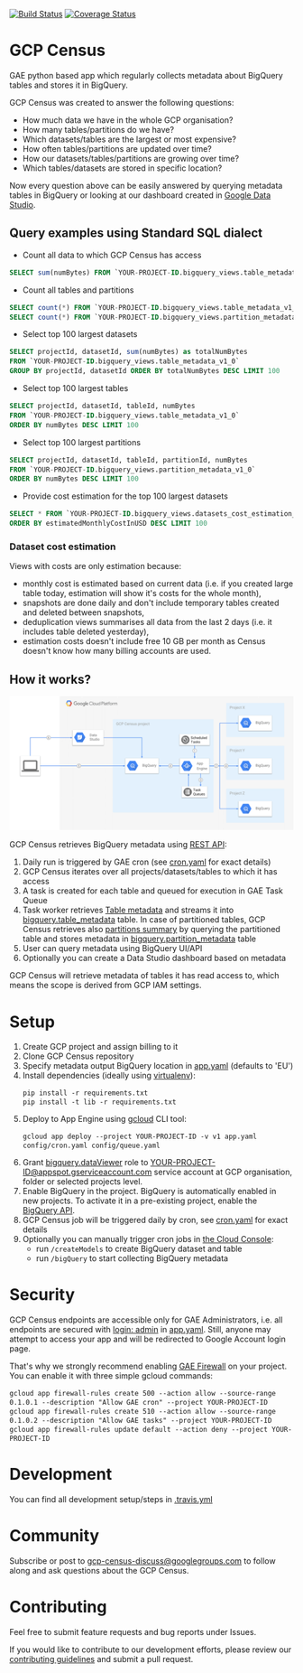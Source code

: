 [![Build Status](https://travis-ci.org/ocadotechnology/gcp-census.svg?branch=master)](https://travis-ci.org/ocadotechnology/gcp-census)
[![Coverage Status](https://coveralls.io/repos/github/ocadotechnology/gcp-census/badge.svg?branch=master)](https://coveralls.io/github/ocadotechnology/gcp-census?branch=master)
# GCP Census
GAE python based app which regularly collects metadata about BigQuery tables and stores it in BigQuery.

GCP Census was created to answer the following questions:
* How much data we have in the whole GCP organisation?
* How many tables/partitions do we have?
* Which datasets/tables are the largest or most expensive?
* How often tables/partitions are updated over time?
* How our datasets/tables/partitions are growing over time?
* Which tables/datasets are stored in specific location?

Now every question above can be easily answered by querying metadata tables in BigQuery or looking at our dashboard created in [Google Data Studio](https://cloud.google.com/data-studio/).

## Query examples using Standard SQL dialect

* Count all data to which GCP Census has access
```sql
SELECT sum(numBytes) FROM `YOUR-PROJECT-ID.bigquery_views.table_metadata_v1_0`
```
* Count all tables and partitions
```sql
SELECT count(*) FROM `YOUR-PROJECT-ID.bigquery_views.table_metadata_v1_0`
SELECT count(*) FROM `YOUR-PROJECT-ID.bigquery_views.partition_metadata_v1_0`
```
* Select top 100 largest datasets
```sql
SELECT projectId, datasetId, sum(numBytes) as totalNumBytes 
FROM `YOUR-PROJECT-ID.bigquery_views.table_metadata_v1_0`
GROUP BY projectId, datasetId ORDER BY totalNumBytes DESC LIMIT 100
```
* Select top 100 largest tables
```sql
SELECT projectId, datasetId, tableId, numBytes 
FROM `YOUR-PROJECT-ID.bigquery_views.table_metadata_v1_0`
ORDER BY numBytes DESC LIMIT 100
```
* Select top 100 largest partitions
```sql
SELECT projectId, datasetId, tableId, partitionId, numBytes 
FROM `YOUR-PROJECT-ID.bigquery_views.partition_metadata_v1_0`
ORDER BY numBytes DESC LIMIT 100
```

* Provide cost estimation for the top 100 largest datasets
```sql
SELECT * FROM `YOUR-PROJECT-ID.bigquery_views.datasets_cost_estimation_v1_0`
ORDER BY estimatedMonthlyCostInUSD DESC LIMIT 100
```

### Dataset cost estimation

Views with costs are only estimation because:
* monthly cost is estimated based on current data (i.e. if you created large table today, estimation will show it's costs for the whole month),
* snapshots are done daily and don't include temporary tables created and deleted between snapshots,
* deduplication views summarises all data from the last 2 days (i.e. it includes table deleted yesterday),
* estimation costs doesn't include free 10 GB per month as Census doesn't know how many billing accounts are used.

## How it works?

![Architecture diagram](architecture-diagram.png)

GCP Census retrieves BigQuery metadata using [REST API](https://cloud.google.com/bigquery/docs/reference/rest/v2/):
1. Daily run is triggered by GAE cron (see [cron.yaml](config/cron.yaml) for exact details)
1. GCP Census iterates over all projects/datasets/tables to which it has access
1. A task is created for each table and queued for execution in GAE Task Queue
1. Task worker retrieves [Table metadata](https://cloud.google.com/bigquery/docs/reference/rest/v2/tables) and streams it into [bigquery.table_metadata](bq_schemas/bigquery/table_metadata_v1_0.json) table. In case of partitioned tables, GCP Census retrieves also [partitions summary](https://cloud.google.com/bigquery/docs/creating-partitioned-tables#listing_partitions_in_a_table) by querying the partitioned table and stores metadata in [bigquery.partition_metadata](bq_schemas/bigquery/partition_metadata_v1_0.json) table 
1. User can query metadata using BigQuery UI/API
1. Optionally you can create a Data Studio dashboard based on metadata

GCP Census will retrieve metadata of tables it has read access to, which means the scope is derived from GCP IAM settings.

# Setup

1. Create GCP project and assign billing to it
1. Clone GCP Census repository
1. Specify metadata output BigQuery location in [app.yaml](app.yaml) (defaults to 'EU')
1. Install dependencies (ideally using [virtualenv](https://virtualenv.pypa.io/en/stable/)):
    ```
    pip install -r requirements.txt
    pip install -t lib -r requirements.txt
    ```
1. Deploy to App Engine using [gcloud](https://cloud.google.com/sdk/) CLI tool:
    ```
    gcloud app deploy --project YOUR-PROJECT-ID -v v1 app.yaml config/cron.yaml config/queue.yaml 
    ```
1. Grant [bigquery.dataViewer](https://cloud.google.com/bigquery/docs/access-control#bigquery.dataViewer) role to YOUR-PROJECT-ID@appspot.gserviceaccount.com service account at GCP organisation, folder or selected projects level.
1. Enable BigQuery in the project. BigQuery is automatically enabled in new projects. To activate it in a pre-existing project, enable the [BigQuery API](https://console.cloud.google.com/flows/enableapi?apiid=bigquery).
1. GCP Census job will be triggered daily by cron, see [cron.yaml](config/cron.yaml) for exact details
1. Optionally you can manually trigger cron jobs in [the Cloud Console](https://console.cloud.google.com/appengine/taskqueues/cron?tab=CRON):
    * run `/createModels` to create BigQuery dataset and table
    * run `/bigQuery` to start collecting BigQuery metadata

# Security

GCP Census endpoints are accessible only for GAE Administrators, i.e. all endpoints are secured with [login: admin](https://cloud.google.com/appengine/docs/standard/python/config/appref#handlers_login) in [app.yaml](app.yaml). 
Still, anyone may attempt to access your app and will be redirected to Google Account login page.

That's why we strongly recommend enabling [GAE Firewall](https://cloud.google.com/appengine/docs/standard/python/creating-firewalls) on your project.
You can enable it with three simple gcloud commands:
```
gcloud app firewall-rules create 500 --action allow --source-range 0.1.0.1 --description "Allow GAE cron" --project YOUR-PROJECT-ID
gcloud app firewall-rules create 510 --action allow --source-range 0.1.0.2 --description "Allow GAE tasks" --project YOUR-PROJECT-ID
gcloud app firewall-rules update default --action deny --project YOUR-PROJECT-ID
```

# Development

You can find all development setup/steps in [.travis.yml](.travis.yml)

# Community

Subscribe or post to [gcp-census-discuss@googlegroups.com](https://groups.google.com/forum/#!forum/gcp-census-discuss) to follow along and ask questions about the GCP Census.

# Contributing

Feel free to submit feature requests and bug reports under Issues.

If you would like to contribute to our development efforts, please review our [contributing guidelines](/CONTRIBUTING.md) and submit a pull request.
